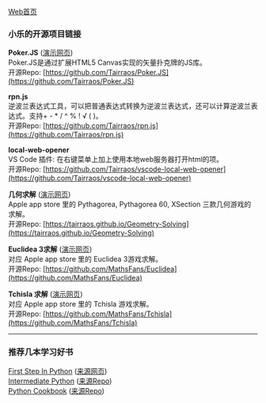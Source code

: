 [Web首页](https://tairraos.github.io/)

### 小乐的开源项目链接

  **Poker.JS** ([演示网页](https://tairraos.github.io/Poker.JS/))  
  Poker.JS是通过扩展HTML5 Canvas实现的矢量扑克牌的JS库。  
  开源Repo: [https://github.com/Tairraos/Poker.JS](https://github.com/Tairraos/Poker.JS)  
  
  **rpn.js**    
  逆波兰表达式工具，可以把普通表达式转换为逆波兰表达式，还可以计算逆波兰表达式。支持+ - * / ^ % ! √ ( )。  
  开源Repo:  [https://github.com/Tairraos/rpn.js](https://github.com/Tairraos/rpn.js)  

  **local-web-opener**  
  VS Code 插件: 在右键菜单上加上使用本地web服务器打开html的项。    
  开源Repo: [https://github.com/Tairraos/vscode-local-web-opener](https://github.com/Tairraos/vscode-local-web-opener)  
  
  **几何求解** ([演示网页](https://tairraos.github.io/Poker.JS/))  
  Apple app store 里的 Pythagorea, Pythagorea 60, XSection 三款几何游戏的求解。  
  开源Repo: [https://tairraos.github.io/Geometry-Solving](https://tairraos.github.io/Geometry-Solving)  
  
  **Euclidea 3求解** ([演示网页](https://mathsfans.github.io/Euclidea/))  
  对应 Apple app store 里的 Euclidea 3游戏求解。  
  开源Repo: [https://github.com/MathsFans/Euclidea](https://github.com/MathsFans/Euclidea)  

  **Tchisla 求解** ([演示网页](https://mathsfans.github.io/Tchisla/))  
  对应 Apple app store 里的 Tchisla 游戏求解。  
  开源Repo: [https://github.com/MathsFans/Tchisla](https://github.com/MathsFans/Tchisla)  

* * *  
  
### 推荐几本学习好书  
  
[First Step In Python](https://tairraos.github.io//FirstStepInPython) ([来源网页](http://www.runoob.com/manual/pythontutorial3/docs/html/index.html))  
[Intermediate Python](https://tairraos.github.io//IntermediatePython) ([来源Repo](https://github.com/eastlakeside/interpy-zh))  
[Python Cookbook](https://tairraos.github.io//PythonCookBook) ([来源Repo](https://github.com/yidao620c/python3-cookbook))  
